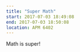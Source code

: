 ```yaml
---
title: "Super Math"
start: 2017-07-03 18:49:08
end: 2017-07-03 18:50:08
location: APM 6402
---
```

Math is super!
